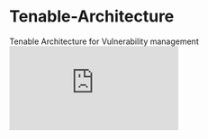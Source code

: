 # Tenable-Architecture
Tenable Architecture for Vulnerability management
![Tenable Architecture.pdf](https://github.com/hyunwoo1124/Tenable-Architecture/files/8963266/Tenable.Architecture.pdf)
